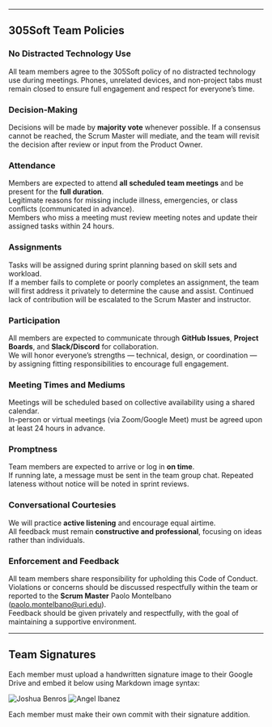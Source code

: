 ﻿---

## 305Soft Team Policies

### No Distracted Technology Use
All team members agree to the 305Soft policy of no distracted technology use during meetings. Phones, unrelated devices, and non-project tabs must remain closed to ensure full engagement and respect for everyone’s time.

### Decision-Making
Decisions will be made by **majority vote** whenever possible. If a consensus cannot be reached, the Scrum Master will mediate, and the team will revisit the decision after review or input from the Product Owner.

### Attendance
Members are expected to attend **all scheduled team meetings** and be present for the **full duration**.  
Legitimate reasons for missing include illness, emergencies, or class conflicts (communicated in advance).  
Members who miss a meeting must review meeting notes and update their assigned tasks within 24 hours.

### Assignments
Tasks will be assigned during sprint planning based on skill sets and workload.  
If a member fails to complete or poorly completes an assignment, the team will first address it privately to determine the cause and assist. Continued lack of contribution will be escalated to the Scrum Master and instructor.

### Participation
All members are expected to communicate through **GitHub Issues**, **Project Boards**, and **Slack/Discord** for collaboration.  
We will honor everyone’s strengths — technical, design, or coordination — by assigning fitting responsibilities to encourage full engagement.

### Meeting Times and Mediums
Meetings will be scheduled based on collective availability using a shared calendar.  
In-person or virtual meetings (via Zoom/Google Meet) must be agreed upon at least 24 hours in advance.

### Promptness
Team members are expected to arrive or log in **on time**.  
If running late, a message must be sent in the team group chat. Repeated lateness without notice will be noted in sprint reviews.

### Conversational Courtesies
We will practice **active listening** and encourage equal airtime.  
All feedback must remain **constructive and professional**, focusing on ideas rather than individuals.

### Enforcement and Feedback
All team members share responsibility for upholding this Code of Conduct.  
Violations or concerns should be discussed respectfully within the team or reported to the **Scrum Master** Paolo Montelbano (paolo.montelbano@uri.edu).  
Feedback should be given privately and respectfully, with the goal of maintaining a supportive environment.

---

## Team Signatures
Each member must upload a handwritten signature image to their Google Drive and embed it below using Markdown image syntax:

![Joshua Benros](https://drive.google.com/uc?export=view&id=1oAQYzOZcaHEYUJPgJue1iZUCY8xDp7rS)
![Angel Ibanez](<img width="3023" height="1100" alt="image" src="https://github.com/user-attachments/assets/167847ac-1b60-4302-92e5-e64b4ba93a04" />
)

Each member must make their own commit with their signature addition.
